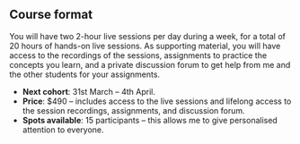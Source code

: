 ## Course format

You will have two 2-hour live sessions per day during a week, for a total of 20 hours of hands-on live sessions.
As supporting material, you will have access to the recordings of the sessions, assignments to practice the concepts you learn, and a private discussion forum to get help from me and the other students for your assignments.

 - **Next cohort**: 31st March – 4th April.
 - **Price**: $490 – includes access to the live sessions and lifelong access to the session recordings, assignments, and discussion forum.
 - **Spots available**: 15 participants – this allows me to give personalised attention to everyone.
